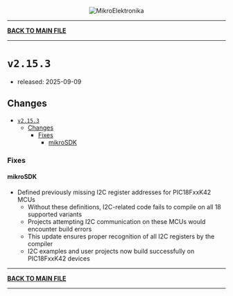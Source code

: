 <p align="center">
  <img src="http://www.mikroe.com/img/designs/beta/logo_small.png?raw=true" alt="MikroElektronika"/>
</p>

---

**[BACK TO MAIN FILE](../../changelog.md)**

---

# `v2.15.3`

+ released: 2025-09-09

## Changes

- [`v2.15.3`](#v2153)
  - [Changes](#changes)
    - [Fixes](#fixes)
      - [mikroSDK](#mikrosdk)

### Fixes

#### mikroSDK

- Defined previously missing I2C register addresses for PIC18FxxK42 MCUs
  - Without these definitions, I2C-related code fails to compile on all 18 supported variants
  - Projects attempting I2C communication on these MCUs would encounter build errors
  - This update ensures proper recognition of all I2C registers by the compiler
  - I2C examples and user projects now build successfully on PIC18FxxK42 devices

---

**[BACK TO MAIN FILE](../../changelog.md)**

---
